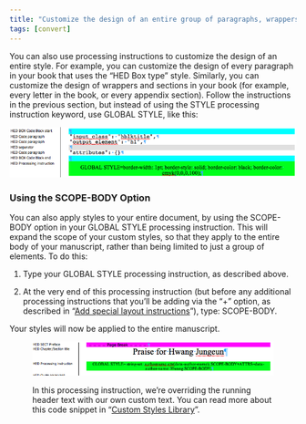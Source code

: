 ```yaml
---
title: "Customize the design of an entire group of paragraphs, wrappers, or sections"
tags: [convert]
---
```

 
<html><body><section data-type="chapter" class="hsecchapter" data-hederis-type="hsecchapter" id="global-paragraph-design" data-pi-attrs="id: global-paragraph-design; data-tags: convert;" role="doc-chapter" data-tags="convert" data-author-name=" " data-book-title=" " title="Customize the design of an entire group of paragraphs, wrappers, or sections"><p class="hblkp" data-hederis-type="hblkp" id="pEyOPJ6f6">You can also use processing instructions to customize the design of an entire style. For example, you can customize the design of every paragraph in your book that uses the &#8220;HED Box type&#8221; style. Similarly, you can customize the design of wrappers and sections in your book (for example, every letter in the book, or every appendix section). Follow the instructions in the previous section, but instead of using the STYLE processing instruction keyword, use GLOBAL STYLE, like this:</p><img data-hederis-type="hblkimg" class="hblkimg" id="piR93Mvia" src="/images/globalstyle.png" data-img-src="/images/globalstyle.png"/><section class="hwprsubsection" data-hederis-type="hwprsubsection" id="pB4eTljnj" data-type="subsection" title="Using the SCOPE-BODY Option"><h1 data-hederis-type="hblktitle" class="hblktitle" id="ph5YFRDHJ">Using the SCOPE-BODY Option</h1><p class="hblkp" data-hederis-type="hblkp" id="piVxW7prF">You can also apply styles to your entire document, by using the SCOPE-BODY option in your GLOBAL STYLE processing instruction. This will expand the scope of your custom styles, so that they apply to the entire body of your manuscript, rather than being limited to just a group of elements. To do this:</p><ol class="hwprnumlist" data-hederis-type="hwprnumlist" id="pggxOTxEG"><li class="hblkoli" data-hederis-type="hblkoli" id="liZFX7YjgB"><p class="hblkoli" data-hederis-type="hblklip" id="puM2dHXbU">Type your GLOBAL STYLE processing instruction, as described above.</p></li><li class="hblkoli" data-hederis-type="hblkoli" id="lilzGuhkV2"><p class="hblkoli" data-hederis-type="hblklip" id="pe6oN5LcK">At the very end of this processing instruction (but before any additional processing instructions that you&#8217;ll be adding via the &#8220;+&#8221; option, as described in &#8220;<a href="{% link _docs/custom-design.md %}" class="hspana" data-hederis-type="hspana" id="pfUaz34D6">Add special layout instructions</a>&#8221;), type: SCOPE-BODY.</p></li></ol><p class="hblkp" data-hederis-type="hblkp" id="pt4OTk02h">Your styles will now be applied to the entire manuscript.</p><figure class="hwprfig" data-hederis-type="hwprfig" id="pJUpJYXyD"><img data-hederis-type="hblkimg" class="hblkimg" id="pcArDSv1N" src="/images/globalscopebody.png" data-img-src="/images/globalscopebody.png"/><p class="hblkcaption" data-hederis-type="hblkcaption" id="pR0euNX5s">In this processing instruction, we&#8217;re overriding the running header text with our own custom text. You can read more about this code snippet in &#8220;<a href="{% link _docs/custom-style-library.md %}" class="hspana" data-hederis-type="hspana" id="pgKIeEyEy">Custom Styles Library</a>&#8221;.</p></figure></section></section></body></html>
